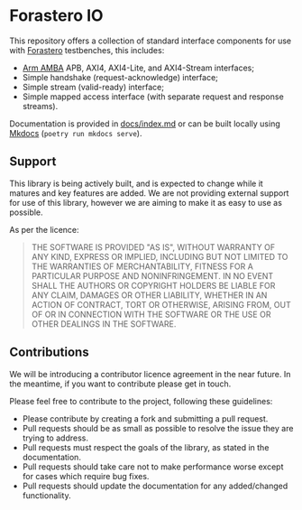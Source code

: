 # Forastero IO

This repository offers a collection of standard interface components for use with
[Forastero](https://forastero.intuity.io) testbenches, this includes:

 * [Arm AMBA](https://developer.arm.com/Architectures/AMBA) APB, AXI4, AXI4-Lite,
   and AXI4-Stream interfaces;
 * Simple handshake (request-acknowledge) interface;
 * Simple stream (valid-ready) interface;
 * Simple mapped access interface (with separate request and response streams).

Documentation is provided in [docs/index.md](docs/index.md) or can be built
locally using [Mkdocs](http://mkdocs.org) (`poetry run mkdocs serve`).

## Support

This library is being actively built, and is expected to change while it matures
and key features are added. We are not providing external support for use of
this library, however we are aiming to make it as easy to use as possible.

As per the licence:

> THE SOFTWARE IS PROVIDED "AS IS", WITHOUT WARRANTY OF ANY KIND, EXPRESS OR
> IMPLIED, INCLUDING BUT NOT LIMITED TO THE WARRANTIES OF MERCHANTABILITY,
> FITNESS FOR A PARTICULAR PURPOSE AND NONINFRINGEMENT. IN NO EVENT SHALL THE
> AUTHORS OR COPYRIGHT HOLDERS BE LIABLE FOR ANY CLAIM, DAMAGES OR OTHER
> LIABILITY, WHETHER IN AN ACTION OF CONTRACT, TORT OR OTHERWISE, ARISING FROM,
> OUT OF OR IN CONNECTION WITH THE SOFTWARE OR THE USE OR OTHER DEALINGS IN THE
> SOFTWARE.

## Contributions

We will be introducing a contributor licence agreement in the near future. In
the meantime, if you want to contribute please get in touch.

Please feel free to contribute to the project, following these guidelines:

 * Please contribute by creating a fork and submitting a pull request.
 * Pull requests should be as small as possible to resolve the issue they are
   trying to address.
 * Pull requests must respect the goals of the library, as stated in the
   documentation.
 * Pull requests should take care not to make performance worse except for cases
   which require bug fixes.
 * Pull requests should update the documentation for any added/changed
   functionality.
